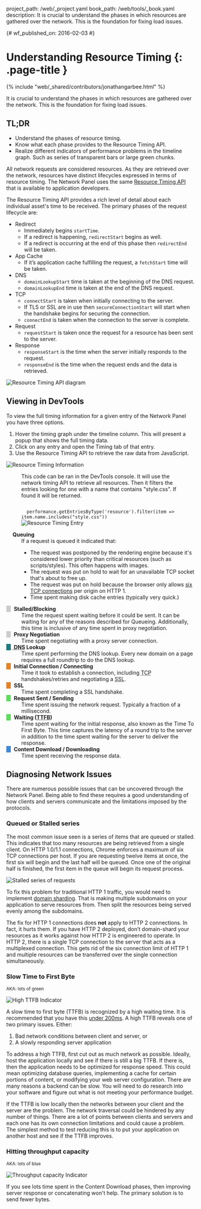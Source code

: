 project_path: /web/_project.yaml
book_path: /web/tools/_book.yaml
description: It is crucial to understand the phases in which resources are gathered over the network. This is the foundation for fixing load issues.

{# wf_published_on: 2016-02-03 #}

# Understanding Resource Timing {: .page-title }

{% include "web/_shared/contributors/jonathangarbee.html" %}

It is crucial to understand the phases in which resources are gathered over the network. This is the foundation for fixing load issues.


## TL;DR
- Understand the phases of resource timing.
- Know what each phase provides to the Resource Timing API.
- Realize different indicators of performance problems in the timeline graph. Such as series of transparent bars or large green chunks.


All network requests are considered resources.
As they are retrieved over the network, resources have distinct lifecycles expressed in terms of resource timing.
The Network Panel uses the same [Resource Timing API](http://www.w3.org/TR/resource-timing) that is available to application developers.

The Resource Timing API provides a rich level of detail about each individual asset's time to be received.
The primary phases of the request lifecycle are:

* Redirect
  * Immediately begins `startTime`.
  * If a redirect is happening, `redirectStart` begins as well.
  * If a redirect is occurring at the end of this phase then `redirectEnd` will be taken.
* App Cache
  * If it’s application cache fulfilling the request, a `fetchStart` time will be taken.
* DNS
  * `domainLookupStart` time is taken at the beginning of the DNS request.
  * `domainLookupEnd` time is taken at the end of the DNS request.
* TCP
  * `connectStart` is taken when initially connecting to the server.
  * If TLS or SSL are in use then `secureConnectionStart` will start when the handshake begins for securing the connection.
  * `connectEnd` is taken when the connection to the server is complete.
* Request
  * `requestStart` is taken once the request for a resource has been sent to the server.
* Response
  * `responseStart` is the time when the server initially responds to the request.
  * `responseEnd` is the time when the request ends and the data is retrieved.

![Resource Timing API diagram](imgs/resource-timing-api.png)

## Viewing in DevTools

To view the full timing information for a given entry of the Network Panel you have three options.

1. Hover the timing graph under the timeline column. This will present a popup that shows the full timing data.
2. Click on any entry and open the Timing tab of that entry.
3. Use the Resource Timing API to retrieve the raw data from JavaScript.

![Resource Timing Information](imgs/resource-timing-data.png)

<figure>
<figcaption>
<p>
  This code can be ran in the DevTools console.
  It will use the network timing API to retrieve all resources.
  Then it filters the entries looking for one with a name that contains "style.css".
  If found it will be returned.
</p>
<code>
  performance.getEntriesByType('resource').filter(item => item.name.includes("style.css"))
</code>
</figcaption>
<img src="imgs/resource-timing-entry.png" alt="Resource Timing Entry">
</figure>

<style>
dt:before {
  content: "\00a0\00a0\00a0";
}
dt strong {
  margin-left: 5px;
}
dt.stalled:before, dt.proxy-negotiation:before {
  background-color: #cdcdcd;
}
dt.dns-lookup:before {
  background-color: #1f7c83;
}
dt.initial-connection:before, dt.ssl:before {
  background-color: #e58226;
}
dt.request-sent:before, dt.ttfb:before {
  background-color: #5fdd5f;
}
dt.content-download:before {
  background-color: #4189d7;
}
</style>

<dl>

  <dt class="queued"><strong>Queuing</strong></dt>
  <dd>
    If a request is queued it indicated that:
      <ul>
        <li>
        The request was postponed by the rendering engine because it's considered lower priority than critical resources (such as scripts/styles).
        This often happens with images.
        </li>
        <li>
        The request was put on hold to wait for an unavailable TCP socket that's about to free up.
        </li>
        <li>
        The request was put on hold because the browser only allows <a href="https://crbug.com/12066">six TCP connections</a> per origin on HTTP 1.
        </li>
        <li>
        Time spent making disk cache entries (typically very quick.)
        </li>
      </ul>
  </dd>

  <dt class="stalled"><strong> Stalled/Blocking</strong></dt>
  <dd>
    Time the request spent waiting before it could be sent.
    It can be waiting for any of the reasons described for Queueing.
    Additionally, this time is inclusive of any time spent in proxy negotiation.
  </dd>

  <dt class="proxy-negotiation"><strong> Proxy Negotiation</strong></dt>
  <dd>Time spent negotiating with a proxy server connection.</dd>

  <dt class="dns-lookup"><strong><abbr title="Domain Name System"> DNS</abbr> Lookup</strong></dt>
  <dd>
    Time spent performing the DNS lookup.
    Every new domain on a page requires a full roundtrip to do the DNS lookup.
  </dd>

  <dt class="initial-connection"><strong> Initial Connection / Connecting</strong></dt>
  <dd>Time it took to establish a connection, including <abbr title="Transmission Control Protocol">TCP</abbr> handshakes/retries and negotiating a <abbr title="Secure Sockets Layer">SSL</abbr>.</dd>

  <dt class="ssl"><strong> SSL</strong></dt>
  <dd>Time spent completing a SSL handshake.</dd>

  <dt class="request-sent"><strong> Request Sent / Sending</strong></dt>
  <dd>
    Time spent issuing the network request.
    Typically a fraction of a millisecond.
  </dd>

  <dt class="ttfb"><strong> Waiting (<abbr title="Time To First Byte">TTFB</abbr>)</strong></dt>
  <dd>
    Time spent waiting for the initial response, also known as the Time To First Byte.
    This time captures the latency of a round trip to the server in addition to the time spent waiting for the server to deliver the response.
  </dd>

  <dt class="content-download"><strong> Content Download / Downloading</strong></dt>
  <dd>Time spent receiving the response data.</dd>
</dl>


## Diagnosing Network Issues

There are numerous possible issues that can be uncovered through the Network Panel.
Being able to find these requires a good understanding of how clients and servers communicate and the limitations imposed by the protocols.

### Queued or Stalled series

The most common issue seen is a series of items that are queued or stalled.
This indicates that too many resources are being retrieved from a single client.
On HTTP 1.0/1.1 connections, Chrome enforces a maximum of six TCP connections per host.
If you are requesting twelve items at once, the first six will begin and the last half will be queued.
Once one of the original half is finished, the first item in the queue will begin its request process.

![Stalled series of requests](imgs/stalled-request-series.png)

To fix this problem for traditional HTTP 1 traffic, you would need to implement [domain sharding](https://www.maxcdn.com/one/visual-glossary/domain-sharding-2/).
That is making multiple subdomains on your application to serve resources from.
Then split the resources being served evenly among the subdomains.

The fix for HTTP 1 connections does **not** apply to HTTP 2 connections.
In fact, it hurts them. If you have HTTP 2 deployed, don’t domain-shard your resources as it works against how HTTP 2 is engineered to operate.
In HTTP 2, there is a single TCP connection to the server that acts as a multiplexed connection.
This gets rid of the six connection limit of HTTP 1 and multiple resources can be transferred over the single connection simultaneously.

### Slow Time to First Byte

<small>AKA: lots of green</small>

![High TTFB Indicator](imgs/indicator-of-high-ttfb.png)

A slow time to first byte (TTFB) is recognized by a high waiting time.
It is recommended that you have this [under 200ms](https://developers.google.com/speed/docs/insights/Server).
A high TTFB reveals one of two primary issues. Either:

1. Bad network conditions between client and server, or
2. A slowly responding server application

To address a high TTFB, first cut out as much network as possible.
Ideally, host the application locally and see if there is still a big TTFB.
If there is, then the application needs to be optimized for response speed.
This could mean optimizing database queries, implementing a cache for certain portions of content, or modifying your web server configuration.
There are many reasons a backend can be slow.
You will need to do research into your software and figure out what is not meeting your performance budget.

If the TTFB is low locally then the networks between your client and the server are the problem.
The network traversal could be hindered by any number of things.
There are a lot of points between clients and servers and each one has its own connection limitations and could cause a problem.
The simplest method to test reducing this is to put your application on another host and see if the TTFB improves.

### Hitting throughput capacity

<small>AKA: lots of blue</small>

![Throughput capacity Indicator](imgs/indicator-of-large-content.png)

If you see lots time spent in the Content Download phases, then improving server response or concatenating won't help.
The primary solution is to send fewer bytes.
